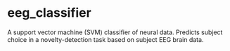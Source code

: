 # eeg_classifier
A support vector machine (SVM) classifier of neural data. Predicts subject choice in a novelty-detection task based on subject EEG brain data.
